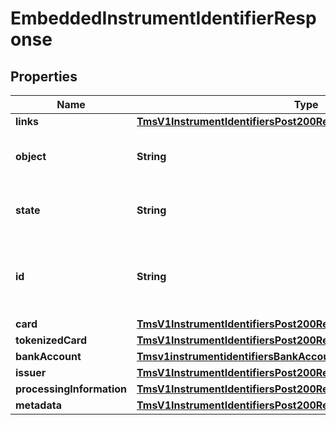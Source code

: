 
# EmbeddedInstrumentIdentifierResponse

## Properties
Name | Type | Description | Notes
------------ | ------------- | ------------- | -------------
**links** | [**TmsV1InstrumentIdentifiersPost200ResponseLinks**](TmsV1InstrumentIdentifiersPost200ResponseLinks.md) |  |  [optional]
**object** | **String** | &#39;Describes type of token.&#39;  Valid values: - instrumentIdentifier  |  [optional]
**state** | **String** | &#39;Current state of the token.&#39;  Valid values: - ACTIVE - CLOSED  |  [optional]
**id** | **String** | The ID of the existing instrument identifier to be linked to the newly created payment instrument. |  [optional]
**card** | [**TmsV1InstrumentIdentifiersPost200ResponseCard**](TmsV1InstrumentIdentifiersPost200ResponseCard.md) |  |  [optional]
**tokenizedCard** | [**TmsV1InstrumentIdentifiersPost200ResponseTokenizedCard**](TmsV1InstrumentIdentifiersPost200ResponseTokenizedCard.md) |  |  [optional]
**bankAccount** | [**Tmsv1instrumentidentifiersBankAccount**](Tmsv1instrumentidentifiersBankAccount.md) |  |  [optional]
**issuer** | [**TmsV1InstrumentIdentifiersPost200ResponseIssuer**](TmsV1InstrumentIdentifiersPost200ResponseIssuer.md) |  |  [optional]
**processingInformation** | [**TmsV1InstrumentIdentifiersPost200ResponseProcessingInformation**](TmsV1InstrumentIdentifiersPost200ResponseProcessingInformation.md) |  |  [optional]
**metadata** | [**TmsV1InstrumentIdentifiersPost200ResponseMetadata**](TmsV1InstrumentIdentifiersPost200ResponseMetadata.md) |  |  [optional]



